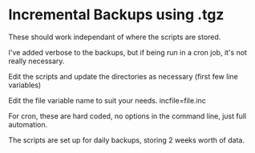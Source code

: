 # Incremental Backups using .tgz

These should work independant of where the scripts are stored.

I've added verbose to the backups, but if being run in a cron job, it's not really necessary.

Edit the scripts and update the directories as necessary (first few line variables)

Edit the file variable name to suit your needs. incfile=file.inc

For cron, these are hard coded, no options in the command line, just full automation.

The scripts are set up for daily backups, storing 2 weeks worth of data.
